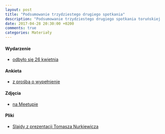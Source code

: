 ```yaml
---
layout: post
title: "Podsumowanie trzydziestego drugiego spotkania"
description: "Podsumowanie trzydziestego drugiego spotkania toruńskiej grupy użytkowników języka Java."
date: 2017-04-28 20:30:00 +0200
comments: true
categories: Materiały
---
```

#### Wydarzenie
* [odbyło się 26 kwietnia]({{root_url}}/meeting/32/)

#### Ankieta
* [z prośbą o wypełnienie](http://bit.ly/32-spotkanie-Torun-JUG-ankieta)

#### Zdjęcia
* [na Meetupie](https://www.meetup.com/Torun-JUG/photos/27806300/)

#### Pliki
* [Slajdy z prezentacji Tomasza Nurkiewicza](http://nurkiewicz.github.io/talks/2017/async/)
